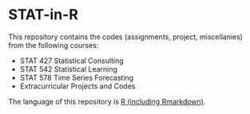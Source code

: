 # STAT-in-R

This repository contains the codes (assignments, project, miscellanies) from the following courses:

* STAT 427 Statistical Consulting
* STAT 542 Statistical Learning
* STAT 578 Time Series Forecasting
* Extracurricular Projects and Codes

The language of this repository is [R (including Rmarkdown)](https://www.rstudio.com/).
